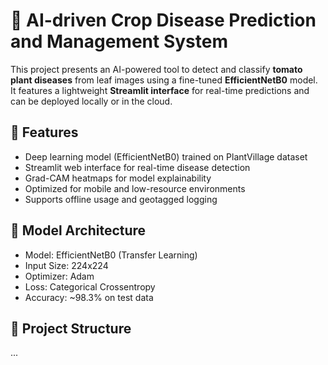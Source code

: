 # 🌿 AI-driven Crop Disease Prediction and Management System

This project presents an AI-powered tool to detect and classify **tomato plant diseases** from leaf images using a fine-tuned **EfficientNetB0** model. It features a lightweight **Streamlit interface** for real-time predictions and can be deployed locally or in the cloud.

## 🚀 Features

- Deep learning model (EfficientNetB0) trained on PlantVillage dataset
- Streamlit web interface for real-time disease detection
- Grad-CAM heatmaps for model explainability
- Optimized for mobile and low-resource environments
- Supports offline usage and geotagged logging

## 🧠 Model Architecture

- Model: EfficientNetB0 (Transfer Learning)
- Input Size: 224x224
- Optimizer: Adam
- Loss: Categorical Crossentropy
- Accuracy: ~98.3% on test data

## 📂 Project Structure

...
